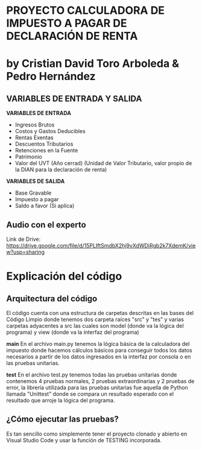 # PROYECTO CALCULADORA DE IMPUESTO A PAGAR DE DECLARACIÓN DE RENTA 
# by Cristian David Toro Arboleda & Pedro Hernández

## VARIABLES DE ENTRADA Y SALIDA

**VARIABLES DE ENTRADA**
-	Ingresos Brutos
-	Costos y Gastos Deducibles
-	Rentas Exentas
-	Descuentos Tributarios
-	Retenciones en la Fuente
-	Patrimonio
-	Valor del UVT (Año cerrad)
    (Unidad de Valor Tributario, valor propio de la DIAN para la declaración de renta)
    
  
**VARIABLES DE SALIDA**
-	Base Gravable
-	Impuesto a pagar
-	Saldo a favor (Si aplica)

## Audio con el experto
Link de Drive: https://drive.google.com/file/d/15PLIftSmdbX2hj9vXdWDiRgb2k7XdemK/view?usp=sharing

# Explicación del código

## Arquitectura del código

El código cuenta con una estructura de carpetas descritas en las bases del Código Limpio donde tenemos dos carpeta raíces "src" y "tes" y varias carpetas adyacentes a src las cuales son model (donde va la lógica del programa) y view (donde va la interfaz del programa)

**main**
En el archivo main.py tenemos la lógica básica de la calculadora del impuesto donde hacemos cálculos básicos para conseguir todos los datos necesarios a partir de los datos ingresados en la interfaz por consola o en las pruebas unitarias.

**test**
En el archivo test.py tenemos todas las pruebas unitarias donde contenemos 4 pruebas normales, 2 pruebas extraordinarias y 2 pruebas de error, la librería utilizada para las pruebas unitarias fue aquella de Python llamada "Unittest" donde se compara un resultado esperado con el resultado que arroje la lógica del programa.

## ¿Cómo ejecutar las pruebas?
Es tan sencillo como simplemente tener el proyecto clonado y abierto en Visual Studio Code y usar la función de TESTING incorporada.



